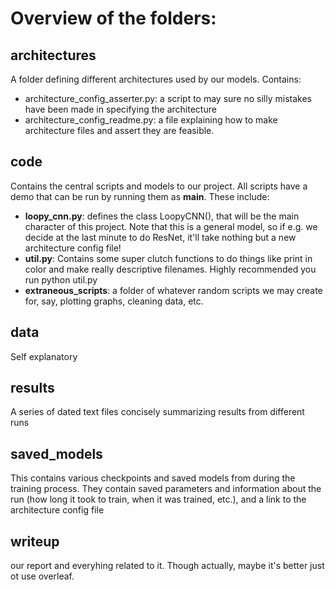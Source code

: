 Overview of the folders:
========================


architectures
-------------
A folder defining different architectures used by our models.  Contains:
 + architecture_config_asserter.py: a script to may sure no silly mistakes have been made in specifying the architecture
 + architecture_config_readme.py: a file explaining how to make architecture files and assert they are feasible.

code
------
Contains the central scripts and models to our project.  All scripts have a demo that can be run by running them as __main__.  These include:
 + **loopy_cnn.py**: defines the class LoopyCNN(), that will be the main character of this project. Note that this is a general model, so if e.g. we decide at the last minute to do ResNet, it'll take nothing but a new architecture config file!
 + **util.py**:  Contains some super clutch functions to do things like print in color and make really descriptive filenames. Highly recommended you run python util.py
 + **extraneous_scripts**: a folder of whatever random scripts we may create for, say, plotting graphs, cleaning data, etc.

data
-----
Self explanatory

results
----
A series of dated text files concisely summarizing results from different runs

saved_models
------------
This contains various checkpoints and saved models from during the training process.  They contain saved parameters and information about the run (how long it took to train, when it was trained, etc.), and a link to the architecture config file

writeup
---------
our report and everyhing related to it.   Though actually, maybe it's better just ot use overleaf.

